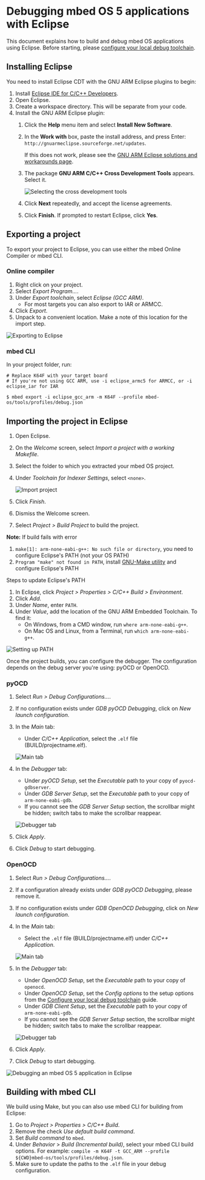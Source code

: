 # Debugging mbed OS 5 applications with Eclipse

This document explains how to build and debug mbed OS applications using Eclipse. Before starting, please [configure your local debug toolchain](toolchain.md).

## Installing Eclipse

You need to install Eclipse CDT with the GNU ARM Eclipse plugins to begin:

1. Install [Eclipse IDE for C/C++ Developers](http://www.eclipse.org/downloads/eclipse-packages/).
1. Open Eclipse.
1. Create a workspace directory. This will be separate from your code.
1. Install the GNU ARM Eclipse plugin:
    1. Click the **Help** menu item and select **Install New Software**.
    1. In the **Work with** box, paste the install address, and press Enter: `http://gnuarmeclipse.sourceforge.net/updates`.

    	If this does not work, please see the [GNU ARM Eclipse solutions and workarounds page](http://gnuarmeclipse.github.io/blog/2016/12/02/plugins-install-issue/).
    1. The package **GNU ARM C/C++ Cross Development Tools** appears. Select it.

        ![Selecting the cross development tools](Images/eclipse2.png)
    1. Click **Next** repeatedly, and accept the license agreements.
    1. Click **Finish**. If prompted to restart Eclipse, click **Yes**.

## Exporting a project

To export your project to Eclipse, you can use either the mbed Online Compiler or mbed CLI.

### Online compiler

1. Right click on your project.
1. Select *Export Program...*.
1. Under *Export toolchain*, select *Eclipse (GCC ARM)*.
    * For most targets you can also export to IAR or ARMCC.
1. Click *Export*.
1. Unpack to a convenient location. Make a note of this location for the import step.

![Exporting to Eclipse](Images/eclipse1.png)

### mbed CLI

In your project folder, run:

```
# Replace K64F with your target board
# If you're not using GCC ARM, use -i eclipse_armc5 for ARMCC, or -i eclipse_iar for IAR

$ mbed export -i eclipse_gcc_arm -m K64F --profile mbed-os/tools/profiles/debug.json
```

## Importing the project in Eclipse

1. Open Eclipse.
1. On the *Welcome* screen, select *Import a project with a working Makefile*.
1. Select the folder to which you extracted your mbed OS project.
1. Under *Toolchain for Indexer Settings*, select `<none>`.

    ![Import project](Images/eclipse3.png)
1. Click *Finish*.
1. Dismiss the Welcome screen.
1. Select *Project > Build Project* to build the project.

<span class="notes">**Note:** If build fails with error 
1. `make[1]: arm-none-eabi-g++: No such file or directory`, you need to configure Eclipse's PATH (not your OS PATH)
1. `Program "make" not found in PATH`, install [GNU-Make utility](http://gnuwin32.sourceforge.net/packages/make.htm) and configure Eclipse's PATH

Steps to update Eclipse's PATH
1. In Eclipse, click *Project > Properties > C/C++ Build > Environment*.
1. Click *Add*.
1. Under *Name*, enter `PATH`.
1. Under *Value*, add the location of the GNU ARM Embedded Toolchain. To find it:
    * On Windows, from a CMD window, run `where arm-none-eabi-g++`.
    * On Mac OS and Linux, from a Terminal, run `which arm-none-eabi-g++`.

![Setting up PATH](Images/eclipse4.png)
</span>

Once the project builds, you can configure the debugger. The configuration depends on the debug server you're using: pyOCD or OpenOCD.

### pyOCD

1. Select *Run > Debug Configurations...*.
1. If no configuration exists under *GDB pyOCD Debugging*, click on *New launch configuration*.
1. In the *Main* tab:
    * Under *C/C++ Application*, select the `.elf` file (BUILD/projectname.elf).

    ![Main tab](Images/eclipse5.png)
1. In the *Debugger* tab:
    * Under *pyOCD Setup*, set the *Executable* path to your copy of `pyocd-gdbserver`.
    * Under *GDB Server Setup*, set the *Executable* path to your copy of `arm-none-eabi-gdb`.
    * If you cannot see the *GDB Server Setup* section, the scrollbar might be hidden; switch tabs to make the scrollbar reappear.

    ![Debugger tab](Images/eclipse6.png)
1. Click *Apply*.
1. Click *Debug* to start debugging.

### OpenOCD

1. Select *Run > Debug Configurations...*.
1. If a configuration already exists under *GDB pyOCD Debugging*, please remove it.
1. If no configuration exists under *GDB OpenOCD Debugging*, click on *New launch configuration*.
1. In the *Main* tab:
    * Select the `.elf` file (BUILD/projectname.elf) under *C/C++ Application*.

    ![Main tab](Images/eclipse7.png)
1. In the *Debugger* tab:
    * Under *OpenOCD Setup*, set the *Executable* path to your copy of `openocd`.
    * Under *OpenOCD Setup*, set the *Config options* to the setup options from the [Configure your local debug toolchain](toolchain.md) guide.
    *  Under *GDB Client Setup*, set the *Executable* path to your copy of `arm-none-eabi-gdb`.
    * If you cannot see the *GDB Server Setup* section, the scrollbar might be hidden; switch tabs to make the scrollbar reappear.

    ![Debugger tab](Images/eclipse8.png)
1. Click *Apply*.
1. Click *Debug* to start debugging.

![Debugging an mbed OS 5 application in Eclipse](Images/eclipse9.png)

## Building with mbed CLI

We build using Make, but you can also use mbed CLI for building from Eclipse:

1. Go to *Project > Properties > C/C++ Build*.
1. Remove the check *Use default build command*.
1. Set *Build command* to `mbed`.
1. Under *Behavior* > *Build (Incremental build)*, select your mbed CLI build options. For example: `compile -m K64F -t GCC_ARM --profile ${CWD}mbed-os/tools/profiles/debug.json`.
1. Make sure to update the paths to the `.elf` file in your debug configuration.
